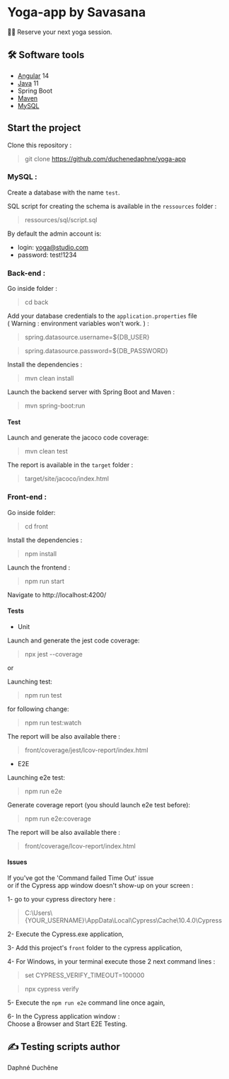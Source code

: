 # Yoga-app by Savasana

🧎‍♂️ Reserve your next yoga session.

## 🛠 Software tools

- [Angular](https://github.com/angular/angular-cli) 14
- [Java](https://www.oracle.com/java/technologies/downloads/) 11
- Spring Boot
- [Maven](https://maven.apache.org/download.cgi)
- [MySQL](https://www.mysql.com/fr/downloads/)

## Start the project

Clone this repository :
> git clone https://github.com/duchenedaphne/yoga-app

### MySQL :

Create a database with the name `test`.

SQL script for creating the schema is available in the `ressources` folder :   
> ressources/sql/script.sql

By default the admin account is:
- login: yoga@studio.com
- password: test!1234

### Back-end :  

Go inside folder :
> cd back

Add your database credentials to the `application.properties` file   
( Warning : environment variables won't work. ) :

>spring.datasource.username=${DB_USER}

>spring.datasource.password=${DB_PASSWORD}

Install the dependencies :
> mvn clean install

Launch the backend server with Spring Boot and Maven :  
> mvn spring-boot:run

#### Test
Launch and generate the jacoco code coverage:
> mvn clean test

The report is available in the `target` folder :
> target/site/jacoco/index.html

### Front-end :

Go inside folder:
> cd front

Install the dependencies :
> npm install

Launch the frontend :
> npm run start

Navigate to http://localhost:4200/

#### Tests
- Unit

Launch and generate the jest code coverage:
> npx jest --coverage
 
or

Launching test:

> npm run test

for following change:

> npm run test:watch

The report will be also available there :
> front/coverage/jest/lcov-report/index.html

- E2E

Launching e2e test:

> npm run e2e

Generate coverage report (you should launch e2e test before):

> npm run e2e:coverage

The report will be also available there :
> front/coverage/lcov-report/index.html

#### Issues 

If you've got the 'Command failed Time Out' issue   
or if the Cypress app window doesn't show-up on your screen :

1- go to your cypress directory here :

> C:\Users\\{YOUR_USERNAME}\AppData\Local\Cypress\Cache\10.4.0\Cypress

2- Execute the Cypress.exe application,

3- Add this project's `front` folder to the cypress application,

4- For Windows, in your terminal execute those 2 next command lines :

> set CYPRESS_VERIFY_TIMEOUT=100000

> npx cypress verify

5- Execute the `npm run e2e` command line once again,

6- In the Cypress application window :  
Choose a Browser and Start E2E Testing.

## ✍ Testing scripts author
Daphné Duchêne
